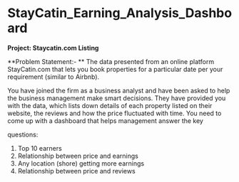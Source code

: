 # StayCatin_Earning_Analysis_Dashboard

**Project: Staycatin.com Listing**

**Problem Statement:-
**
The data presented from an online platform StayCatin.com that lets you book properties for a particular date per your requirement (similar to Airbnb).

You have joined the firm as a business analyst and have been asked to help the business management make smart decisions. They have provided you with the
data, which lists down details of each property listed on their website, the reviews and how the price fluctuated with time.
You need to come up with a dashboard that helps management answer the key

questions:
1. Top 10 earners
2. Relationship between price and earnings
3. Any location (shore) getting more earnings
4. Relationship between price and reviews
